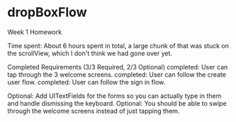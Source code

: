 dropBoxFlow
===========

Week 1 Homework

Time spent: About 6 hours spent in total, a large chunk of that was stuck on the scrollView, which I don't think we had gone over yet.

Completed Requirements (3/3 Required, 2/3 Optional)
  completed: User can tap through the 3 welcome screens.
  completed: User can follow the create user flow.
  completed: User can follow the sign in flow.
  
  Optional:  Add UITextFields for the forms so you can actually type in them and handle dismissing the keyboard.
  Optional: You should be able to swipe through the welcome screens instead of just tapping them.

